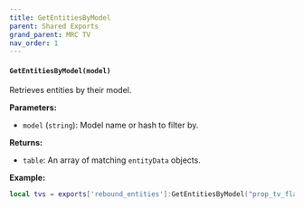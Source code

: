 ```yaml
--- 
title: GetEntitiesByModel 
parent: Shared Exports 
grand_parent: MRC TV 
nav_order: 1 
--- 
```

#### `GetEntitiesByModel(model)`
Retrieves entities by their model.

**Parameters:**
- `model` (`string`): Model name or hash to filter by.

**Returns:**
- `table`: An array of matching `entityData` objects.

**Example:**
```lua
local tvs = exports['rebound_entities']:GetEntitiesByModel("prop_tv_flat_01")
```
